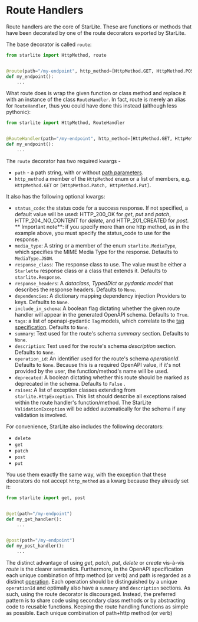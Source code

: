 # Route Handlers

Route handlers are the core of StarLite. These are functions or methods that have been decorated by one of the route
decorators exported by StarLite.

The base decorator is called `route`:

```python
from starlite import HttpMethod, route


@route(path="/my-endpoint", http_method=[HttpMethod.GET, HttpMethod.POST])
def my_endpoint():
    ...

```

What route does is wrap the given function or class method and replace it with an instance of the class `RouteHandler`.
In fact, route is merely an alias for `RouteHandler`, thus you could have done this instead (although less pythonic):

```python
from starlite import HttpMethod, RouteHandler


@RouteHandler(path="/my-endpoint", http_method=[HttpMethod.GET, HttpMethod.POST])
def my_endpoint():
    ...

```

The `route` decorator has two required kwargs -

* `path` - a path string, with or without [path parameters](2-parameter.md#path-parameters).
* `http_method` a member of the `HttpMethod` enum or a list of members, e.g. `HttpMethod.GET`
  or `[HttpMethod.Patch, HttpMethod.Put]`.

It also has the following optional kwargs:

* `status_code`: the status code for a success response. If not specified, a default value will be used:
  HTTP_200_OK for _get_, _put_ and _patch_, HTTP_204_NO_CONTENT for _delete_, and HTTP_201_CREATED for _post_. **
  Important note**: if you specify more than one http method, as in the example above, you must specify the status_code
  to use for the response.
* `media_type`: A string or a member of the enum `starlite.MediaType`, which specifies the MIME Media Type for the
  response. Defaults to `MediaType.JSON`.
* `response_class`: The response class to use. The value must be either a `Starlette` response class or a class that
  extends it. Defaults to `starlite.Response`.
* `response_headers`: A _dataclass_, _TypedDict_ or _pydantic model_ that describes the response headers. Defaults
  to `None`.
* `dependencies`: A dictionary mapping dependency injection Providers to keys. Defaults to `None`.
* `include_in_schema`: A boolean flag dictating whether the given route handler will appear in the generated OpenAPI
  schema. Defaults to `True`.
* `tags`: a list of openapi-pydantic `Tag` models, which correlate to
  the [tag specification](https://spec.openapis.org/oas/latest.html#tag-object). Defaults to `None`.
* `summary`: Text used for the route's schema _summary_ section. Defaults to `None`.
* `description`: Text used for the route's schema _description_ section. Defaults to `None`.
* `operation_id`: An identifier used for the route's schema _operationId_. Defaults to `None`. Because this is a
  required OpenAPI value, if it's not provided by the user, the function/method's name will be used.
* `deprecated`: A boolean dictating whether this route should be marked as deprecated in the schema. Defaults to `False`
  .
* `raises`: A list of exception classes extending from `starlite.HttpException`. This list should describe all
  exceptions raised within the route handler's function/method. The StarLite `ValidationException` will be added
  automatically for the schema if any validation is involved.

For convenience, StarLite also includes the following decorators:

* `delete`
* `get`
* `patch`
* `post`
* `put`

You use them exactly the same way, with the exception that these decorators do not accept `http_method` as a kwarg
because they already set it:

```python
from starlite import get, post


@get(path="/my-endpoint")
def my_get_handler():
    ...


@post(path="/my-endpoint")
def my_post_handler():
    ...
```

The distinct advantage of using _get_, _patch_, _put_, _delete_ or _create_ vis-à-vis _route_ is the clearer semantics.
Furthermore, in the OpenAPI specification each unique combination of http method (or verb) and path is regarded as a
distinct [operation](https://spec.openapis.org/oas/latest.html#operation-object). Each operation should be distinguished
by a unique `operationId` and optimally also have a `summary` and `description` sections. As such, using the route
decorator is discouraged. Instead, the preferred pattern is to share code using secondary class methods or by
abstracting code to reusable functions. Keeping the route handling functions as simple as possible.
Each unique combination of path+http method (or verb)
